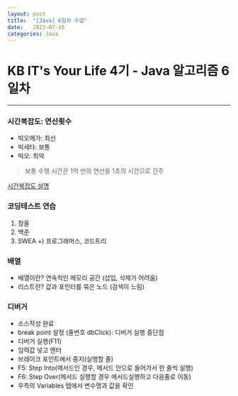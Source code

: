 ```yaml
---
layout: post
title:  "[Java] 6일차 수업"
date:   2023-07-10
categories: Java
---
```

# KB IT's Your Life 4기 - Java 알고리즘 6일차

--- 

### 시간복잡도: 연산횟수

- 빅오메가: 최선
- 빅세타: 보통
- 빅오: 최악

> 보통 수행 시간은 1억 번의 연산을 1초의 시간으로 간주

[시간복잡도 설명](https://yoongrammer.tistory.com/79)

### 코딩테스트 연습

1. 정올
2. 백준
3. SWEA
   +) 프로그래머스, 코드트리

### 배열

- 배열이란? 연속적인 메모리 공간 (삽입, 삭제가 어려움)
- 리스트란? 값과 포인터를 묶은 노드 (검색이 느림)

### 디버거
- 소스작성 완료
- break point 설정 (줄번호 dbClick): 디버거 실행 중단점
- 디버거 실행(F11)
- 입력값 넣고 엔터
- 브레이크 포인트에서 중지(실행할 줄)
- F5: Step Into(메서드인 경우, 메서드 안으로 들어가서 한 줄씩 실행)
- F6: Step Over(메서드 실행할 경우 메서드실행하고 다음줄로 이동)
- 우측의 Variables 탭에서 변수명과 값을 확인
